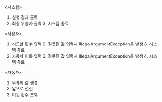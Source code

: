<시스템>
1. 실행 결과 출력
2. 최종 우승자 출력
   3. 시스템 종료

<사용자>
1. 시도할 횟수 입력
   2. 잘못된 값 입력시 IllegalArgumentException을 발생
   3. 시스템 종료
2. 자동차 이름 입력
   3. 잘못된 값 입력시 IllegalArgumentException을 발생
   4. 시스템 종료

<자동차>
1. 무작위 값 생성
2. 앞으로 전진
3. 이동 횟수 조회

